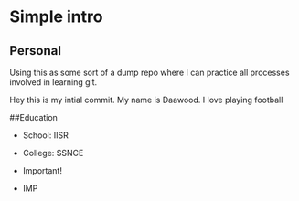 # Simple intro 
## Personal
Using this as some sort of a dump repo where I can practice all processes involved in learning git.

Hey this is my intial commit. My name is Daawood.
I love playing football

##Education
- School: IISR
- College: SSNCE

- Important!
- IMP

